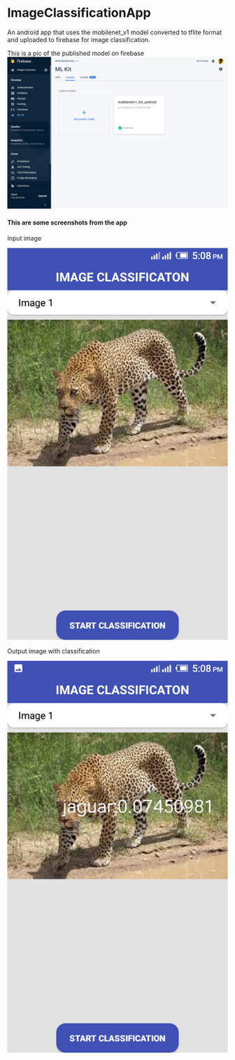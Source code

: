 # ImageClassificationApp

An android app that uses the mobilenet_v1 model converted to tflite format and uploaded to firebase for image classification.

This is a pic of the published model on firebase
![](https://github.com/Mbah-Javis/ImageClassificationApp/blob/master/screenshots/pic.png)

<h4>This are some screenshots from the app</h4>

Input image

![](https://github.com/Mbah-Javis/ImageClassificationApp/blob/master/screenshots/Screenshot_20200102-170838.png)

Output image with classification

![](https://github.com/Mbah-Javis/ImageClassificationApp/blob/master/screenshots/Screenshot_20200102-170846.png)
